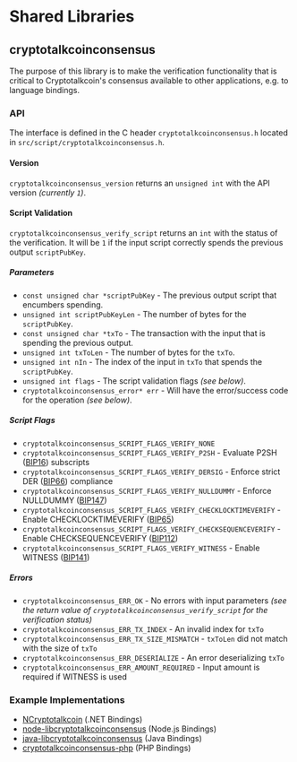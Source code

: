 Shared Libraries
================

## cryptotalkcoinconsensus

The purpose of this library is to make the verification functionality that is critical to Cryptotalkcoin's consensus available to other applications, e.g. to language bindings.

### API

The interface is defined in the C header `cryptotalkcoinconsensus.h` located in `src/script/cryptotalkcoinconsensus.h`.

#### Version

`cryptotalkcoinconsensus_version` returns an `unsigned int` with the API version *(currently `1`)*.

#### Script Validation

`cryptotalkcoinconsensus_verify_script` returns an `int` with the status of the verification. It will be `1` if the input script correctly spends the previous output `scriptPubKey`.

##### Parameters
- `const unsigned char *scriptPubKey` - The previous output script that encumbers spending.
- `unsigned int scriptPubKeyLen` - The number of bytes for the `scriptPubKey`.
- `const unsigned char *txTo` - The transaction with the input that is spending the previous output.
- `unsigned int txToLen` - The number of bytes for the `txTo`.
- `unsigned int nIn` - The index of the input in `txTo` that spends the `scriptPubKey`.
- `unsigned int flags` - The script validation flags *(see below)*.
- `cryptotalkcoinconsensus_error* err` - Will have the error/success code for the operation *(see below)*.

##### Script Flags
- `cryptotalkcoinconsensus_SCRIPT_FLAGS_VERIFY_NONE`
- `cryptotalkcoinconsensus_SCRIPT_FLAGS_VERIFY_P2SH` - Evaluate P2SH ([BIP16](https://github.com/cryptotalkcoin/bips/blob/master/bip-0016.mediawiki)) subscripts
- `cryptotalkcoinconsensus_SCRIPT_FLAGS_VERIFY_DERSIG` - Enforce strict DER ([BIP66](https://github.com/cryptotalkcoin/bips/blob/master/bip-0066.mediawiki)) compliance
- `cryptotalkcoinconsensus_SCRIPT_FLAGS_VERIFY_NULLDUMMY` - Enforce NULLDUMMY ([BIP147](https://github.com/cryptotalkcoin/bips/blob/master/bip-0147.mediawiki))
- `cryptotalkcoinconsensus_SCRIPT_FLAGS_VERIFY_CHECKLOCKTIMEVERIFY` - Enable CHECKLOCKTIMEVERIFY ([BIP65](https://github.com/cryptotalkcoin/bips/blob/master/bip-0065.mediawiki))
- `cryptotalkcoinconsensus_SCRIPT_FLAGS_VERIFY_CHECKSEQUENCEVERIFY` - Enable CHECKSEQUENCEVERIFY ([BIP112](https://github.com/cryptotalkcoin/bips/blob/master/bip-0112.mediawiki))
- `cryptotalkcoinconsensus_SCRIPT_FLAGS_VERIFY_WITNESS` - Enable WITNESS ([BIP141](https://github.com/cryptotalkcoin/bips/blob/master/bip-0141.mediawiki))

##### Errors
- `cryptotalkcoinconsensus_ERR_OK` - No errors with input parameters *(see the return value of `cryptotalkcoinconsensus_verify_script` for the verification status)*
- `cryptotalkcoinconsensus_ERR_TX_INDEX` - An invalid index for `txTo`
- `cryptotalkcoinconsensus_ERR_TX_SIZE_MISMATCH` - `txToLen` did not match with the size of `txTo`
- `cryptotalkcoinconsensus_ERR_DESERIALIZE` - An error deserializing `txTo`
- `cryptotalkcoinconsensus_ERR_AMOUNT_REQUIRED` - Input amount is required if WITNESS is used

### Example Implementations
- [NCryptotalkcoin](https://github.com/NicolasDorier/NCryptotalkcoin/blob/master/NCryptotalkcoin/Script.cs#L814) (.NET Bindings)
- [node-libcryptotalkcoinconsensus](https://github.com/bitpay/node-libcryptotalkcoinconsensus) (Node.js Bindings)
- [java-libcryptotalkcoinconsensus](https://github.com/dexX7/java-libcryptotalkcoinconsensus) (Java Bindings)
- [cryptotalkcoinconsensus-php](https://github.com/Bit-Wasp/cryptotalkcoinconsensus-php) (PHP Bindings)
